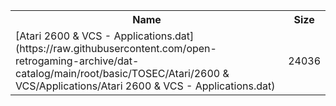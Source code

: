 <table>
<tr><th>Name</th><th>Size</th></tr>
<tr><td>
[Atari 2600 & VCS - Applications.dat](https://raw.githubusercontent.com/open-retrogaming-archive/dat-catalog/main/root/basic/TOSEC/Atari/2600 & VCS/Applications/Atari 2600 & VCS - Applications.dat)
</td><td>24036</td></tr>
</table>

